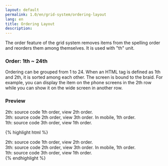```yaml
---
layout: default
permalink: 1.0/en/grid-system/ordering-layout
lang: en
title: Ordering Layout
description: 
---
```


<p class="girlik">
    The order feature of the grid system removes items from the spelling order and reorders them among themselves. It is used with "th" unit.
  </p>

  <h3>Order: 1th ~ 24th</h3>
  <p>
    Ordering can be grouped from 1 to 24. When an HTML tag is defined as 1th and 2th, it is sorted among each other. The screen is bound to the braid. For example, you can display the item on the phone screens in the 2th row while you can show it on the wide screen in another row.
  </p>

  <div class="örnek">
    <h3>Preview</h3>
    <div class="önizleme">
      <div data-gnl="2th">
        2th: source code 1th order, view 2th order.
      </div>
      <div data-gnl="1th" data-sm="3th">
        3th: source code 2th order, view 3th order. In mobile, 1th order.
      </div>
      <div data-gnl="1th">
        1th: source code 3th order, view 1th order.
      </div>
    </div>
  </div>

  {% highlight html %}
    <div data-gnl="2th">
      2th: source code 1th order, view 2th order.
    </div>
    <div data-gnl="1th" data-sm="3th">
      3th: source code 2th order, view 3th order. In mobile, 1th order.
    </div>
    <div data-gnl="1th">
      1th: source code 3th order, view 1th order.
    </div>
  {% endhighlight %}